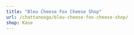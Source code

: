 ```yaml
---
title: "Bleu Cheese Fox Cheese Shop"
url: /chattanooga/bleu-cheese-fox-cheese-shop/
shop: Käse
---
```

